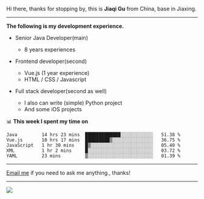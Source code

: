 Hi there, thanks for stopping by, this is **Jiaqi Gu** from China, base in Jiaxing.

---

**The following is my development experience.**

- Senior Java Developer(main)
  - 8 years experiences

- Frontend developer(second)
  - Vue.js (1 year experience)
  - HTML / CSS / Javascript
  
- Full stack developer(second as well)
  - I also can write (simple) Python project
  - And some iOS projects

📊 **This week I spent my time on**
<!--START_SECTION:waka-->
```text
Java         14 hrs 23 mins  █████████████░░░░░░░░░░░░   51.38 % 
Vue.js       10 hrs 17 mins  █████████▒░░░░░░░░░░░░░░░   36.75 % 
JavaScript   1 hr 30 mins    █▒░░░░░░░░░░░░░░░░░░░░░░░   05.40 % 
XML          1 hr 2 mins     █░░░░░░░░░░░░░░░░░░░░░░░░   03.72 % 
YAML         23 mins         ▒░░░░░░░░░░░░░░░░░░░░░░░░   01.39 % 
```
<!--END_SECTION:waka-->

---

[Email me](mailto:droidqw@gmail.com?subject=Hiring_from_GitHub) if you need to ask me anything., thanks!

---

![]( https://visitor-badge.glitch.me/badge?page_id=githubgujiaqi)
